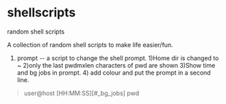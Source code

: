 shellscripts
============

random shell scripts

A collection of random shell scripts to make life easier/fun.

1. prompt -- a script to change the shell prompt. 1)Home dir is changed to ~ 2)only the last pwdmxlen characters of pwd are shown 3)Show time and bg jobs in prompt. 4) add colour and put the prompt in a second line.
 > user@host [HH:MM:SS][#_bg_jobs] pwd
 > >

